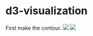 # d3-visualization
First make the contour.
<img src="https://cdn.rawgit.com/JingqiL/d3-visualization-mapping/3ab5a47e/world-project.svg">
<img src="https://cdn.rawgit.com/JingqiL/d3-visualization-mapping/99c102f1/network-color.svg">

